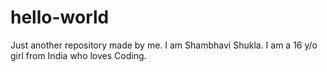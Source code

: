 # hello-world
Just another repository made by me.
I am Shambhavi Shukla.
I am a 16 y/o girl from India who loves Coding.
